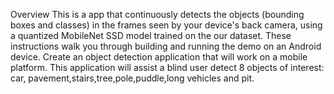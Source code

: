 Overview
This is a app that continuously detects the objects (bounding boxes and classes) in the frames seen by your device's back camera, using a quantized MobileNet SSD model trained on the our dataset. These instructions walk you through building and running the demo on an Android device.
Create an object detection application that will work on a mobile platform. This application will assist a blind user detect 8 objects of interest: car, pavement,stairs,tree,pole,puddle,long vehicles and pit.


